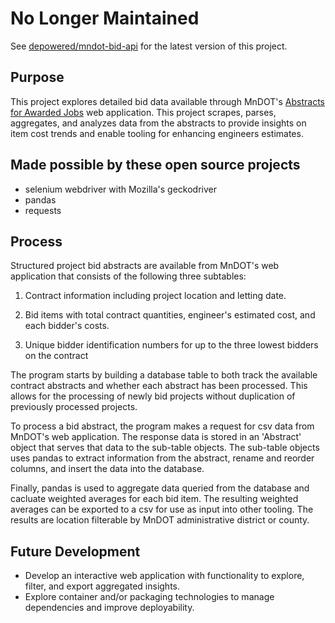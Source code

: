 # No Longer Maintained
See [depowered/mndot-bid-api](https://github.com/depowered/mndot-bid-api) for the latest version of this project.

## Purpose
This project explores detailed bid data available through MnDOT's [Abstracts for Awarded Jobs](http://transport.dot.state.mn.us/PostLetting/Abstract.aspx) web application. This project scrapes, parses, aggregates, and analyzes data from the abstracts to provide insights on item cost trends and enable tooling for enhancing engineers estimates.

## Made possible by these open source projects
- selenium webdriver with Mozilla's geckodriver
- pandas
- requests

## Process
Structured project bid abstracts are available from MnDOT's web application that consists of the following three subtables:

1. Contract information including project location and letting date.

2. Bid items with total contract quantities, engineer's estimated cost, and each bidder's costs.

3. Unique bidder identification numbers for up to the three lowest bidders on the contract

The program starts by building a database table to both track the available contract abstracts and whether each abstract has been processed. This allows for the processing of newly bid projects without duplication of previously processed projects.

To process a bid abstract, the program makes a request for csv data from MnDOT's web application. The response data is stored in an 'Abstract' object that serves that data to the sub-table objects. The sub-table objects uses pandas to extract information from the abstract, rename and reorder columns, and insert the data into the database.

Finally, pandas is used to aggregate data queried from the database and cacluate weighted averages for each bid item. The resulting weighted averages can be exported to a csv for use as input into other tooling. The results are location filterable by MnDOT administrative district or county.

## Future Development
- Develop an interactive web application with functionality to explore, filter, and export aggregated insights.
- Explore container and/or packaging technologies to manage dependencies and improve deployability.
